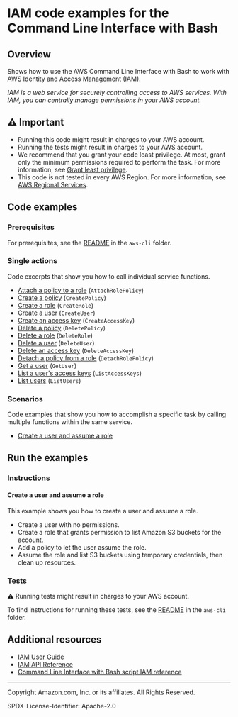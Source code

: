 <!--Generated by WRITEME on 2023-08-04 12:54:07.388627 (UTC)-->
# IAM code examples for the Command Line Interface with Bash

## Overview

Shows how to use the AWS Command Line Interface with Bash to work with AWS Identity and Access Management (IAM).

<!--custom.overview.start-->
<!--custom.overview.end-->

*IAM is a web service for securely controlling access to AWS services. With IAM, you can centrally manage permissions in your AWS account.*

## ⚠ Important

* Running this code might result in charges to your AWS account.
* Running the tests might result in charges to your AWS account.
* We recommend that you grant your code least privilege. At most, grant only the minimum permissions required to perform the task. For more information, see [Grant least privilege](https://docs.aws.amazon.com/IAM/latest/UserGuide/best-practices.html#grant-least-privilege).
* This code is not tested in every AWS Region. For more information, see [AWS Regional Services](https://aws.amazon.com/about-aws/global-infrastructure/regional-product-services).

<!--custom.important.start-->
<!--custom.important.end-->

## Code examples

### Prerequisites

For prerequisites, see the [README](../../README.md#Prerequisites) in the `aws-cli` folder.


<!--custom.prerequisites.start-->
<!--custom.prerequisites.end-->

### Single actions

Code excerpts that show you how to call individual service functions.

* [Attach a policy to a role](iam_operations.sh#L505) (`AttachRolePolicy`)
* [Create a policy](iam_operations.sh#L430) (`CreatePolicy`)
* [Create a role](iam_operations.sh#L351) (`CreateRole`)
* [Create a user](iam_operations.sh#L122) (`CreateUser`)
* [Create an access key](iam_operations.sh#L201) (`CreateAccessKey`)
* [Delete a policy](iam_operations.sh#L655) (`DeletePolicy`)
* [Delete a role](iam_operations.sh#L725) (`DeleteRole`)
* [Delete a user](iam_operations.sh#L877) (`DeleteUser`)
* [Delete an access key](iam_operations.sh#L796) (`DeleteAccessKey`)
* [Detach a policy from a role](iam_operations.sh#L580) (`DetachRolePolicy`)
* [Get a user](iam_operations.sh#L22) (`GetUser`)
* [List a user's access keys](iam_operations.sh#L282) (`ListAccessKeys`)
* [List users](iam_operations.sh#L61) (`ListUsers`)

### Scenarios

Code examples that show you how to accomplish a specific task by calling multiple
functions within the same service.

* [Create a user and assume a role](iam_create_user_assume_role_scenario.sh) 

## Run the examples

### Instructions


<!--custom.instructions.start-->
<!--custom.instructions.end-->



#### Create a user and assume a role

This example shows you how to create a user and assume a role. 

* Create a user with no permissions.
* Create a role that grants permission to list Amazon S3 buckets for the account.
* Add a policy to let the user assume the role.
* Assume the role and list S3 buckets using temporary credentials, then clean up resources.

<!--custom.scenario_prereqs.iam_Scenario_CreateUserAssumeRole.start-->
<!--custom.scenario_prereqs.iam_Scenario_CreateUserAssumeRole.end-->


<!--custom.scenarios.iam_Scenario_CreateUserAssumeRole.start-->
<!--custom.scenarios.iam_Scenario_CreateUserAssumeRole.end-->

### Tests

⚠ Running tests might result in charges to your AWS account.


To find instructions for running these tests, see the [README](../../README.md#Tests)
in the `aws-cli` folder.



<!--custom.tests.start-->
<!--custom.tests.end-->

## Additional resources

* [IAM User Guide](https://docs.aws.amazon.com/IAM/latest/UserGuide/introduction.html)
* [IAM API Reference](https://docs.aws.amazon.com/IAM/latest/APIReference/welcome.html)
* [Command Line Interface with Bash script IAM reference](https://awscli.amazonaws.com/v2/documentation/api/latest/reference/iam/index.html)

<!--custom.resources.start-->
<!--custom.resources.end-->

---

Copyright Amazon.com, Inc. or its affiliates. All Rights Reserved.

SPDX-License-Identifier: Apache-2.0